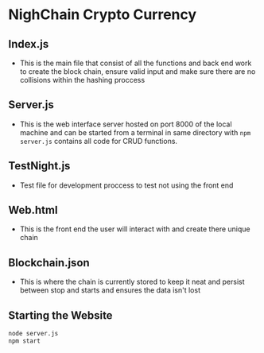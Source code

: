 # NighChain Crypto Currency 

## Index.js 
- This is the main file that consist of all the functions and back end work to create the block chain, ensure valid input and make sure there are no collisions within the hashing proccess 

## Server.js 
- This is the web interface server hosted on port 8000 of the local machine and can be started from a terminal in same directory with `npm server.js` contains all code for CRUD functions.

## TestNight.js 
- Test file for development proccess to test not using the front end 

## Web.html
- This is the front end the user will interact with and create there unique chain

## Blockchain.json 
- This is where the chain is currently stored to keep it neat and persist between stop and starts and ensures the data isn't lost 


## Starting the Website 
```bash
node server.js 
npm start
```